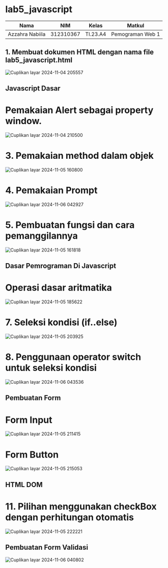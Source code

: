 # lab5_javascript
|Nama|NIM|Kelas|Matkul|
|----|---|-----|------|
|Azzahra Nabiila|312310367|TI.23.A4|Pemograman Web 1|
## 1. Membuat dokumen HTML dengan nama file lab5_javascript.html
![Cuplikan layar 2024-11-04 205557](https://github.com/user-attachments/assets/369e7346-af88-4bb7-add6-3f56f90bbd8e)

## Javascript Dasar 
# Pemakaian Alert sebagai property window.
![Cuplikan layar 2024-11-04 210500](https://github.com/user-attachments/assets/c0e0584a-aa47-4463-a20e-65fef7818055)

# 3. Pemakaian method dalam objek
![Cuplikan layar 2024-11-05 160800](https://github.com/user-attachments/assets/c50e7ff8-ea53-495f-a6cd-2f43966867c4)

# 4. Pemakaian Prompt
![Cuplikan layar 2024-11-06 042927](https://github.com/user-attachments/assets/4bc6720a-4a12-48a1-a6c7-3e6e1f5122ab)

# 5. Pembuatan fungsi dan cara pemanggilannya
![Cuplikan layar 2024-11-05 161818](https://github.com/user-attachments/assets/d029ce2e-8705-40b4-a06c-b47e7687e404)

## Dasar Pemrograman Di Javascript 
# Operasi dasar aritmatika
![Cuplikan layar 2024-11-05 185622](https://github.com/user-attachments/assets/cfae74c5-a790-4f51-b086-d55bca573b6b)

# 7. Seleksi kondisi (if..else)
![Cuplikan layar 2024-11-05 203925](https://github.com/user-attachments/assets/f2694cea-a74b-4f43-9faf-31fef7b48f9b)

# 8. Penggunaan operator switch untuk seleksi kondisi
![Cuplikan layar 2024-11-06 043536](https://github.com/user-attachments/assets/ccb19230-0387-4f59-9b11-1d7eb19bbac1)

## Pembuatan Form
# Form Input
![Cuplikan layar 2024-11-05 211415](https://github.com/user-attachments/assets/0d4060d4-822a-4d45-b191-d80ae1f45052)

# Form Button
![Cuplikan layar 2024-11-05 215053](https://github.com/user-attachments/assets/af4afd79-a51f-4ab4-b375-8fbd0b93bb44)

## HTML DOM
# 11. Pilihan menggunakan checkBox dengan perhitungan otomatis
![Cuplikan layar 2024-11-05 222221](https://github.com/user-attachments/assets/3ffeb2ca-0ba3-4fb5-abce-d3850178b0a7)

## Pembuatan Form Validasi
![Cuplikan layar 2024-11-06 040802](https://github.com/user-attachments/assets/ca9248a8-a853-485b-8f57-8eba46af707c)

